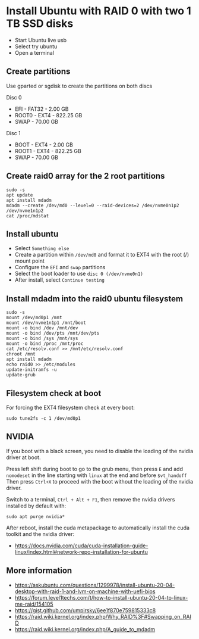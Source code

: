 # Install Ubuntu with RAID 0 with two 1 TB SSD disks

- Start Ubuntu live usb
- Select try ubuntu
- Open a terminal


## Create partitions

Use gparted or sgdisk to create the partitions on both discs

Disc 0
- EFI   - FAT32 -   2.00 GB
- ROOT0 - EXT4  - 822.25 GB
- SWAP          -  70.00 GB

Disc 1
- BOOT  - EXT4  -   2.00 GB
- ROOT1 - EXT4  - 822.25 GB
- SWAP          -  70.00 GB


## Create raid0 array for the 2 root partitions

```
sudo -s
apt update
apt install mdadm
mdadm --create /dev/md0 --level=0 --raid-devices=2 /dev/nvme0n1p2 /dev/nvme1n1p2
cat /proc/mdstat
```


## Install ubuntu

- Select `Something else`
- Create a partition within `/dev/md0` and format it to EXT4 with the root (/) mount point
- Configure the `EFI` and `swap` partitions
- Select the boot loader to use `disc 0 (/dev/nvme0n1)`
- After install, select `Continue testing`


## Install mdadm into the raid0 ubuntu filesystem

```
sudo -s
mount /dev/md0p1 /mnt
mount /dev/nvme1n1p1 /mnt/boot
mount -o bind /dev /mnt/dev
mount -o bind /dev/pts /mnt/dev/pts
mount -o bind /sys /mnt/sys
mount -o bind /proc /mnt/proc
cat /etc/resolv.conf >> /mnt/etc/resolv.conf
chroot /mnt
apt install mdadm
echo raid0 >> /etc/modules
update-initramfs -u
update-grub
```


## Filesystem check at boot

For forcing the EXT4 filesystem check at every boot:

```
sudo tune2fs -c 1 /dev/md0p1
```



## NVIDIA

If you boot with a black screen, you need to disable the loading of the nvidia driver at boot.

Press left shift during boot to go to the grub menu, then press `E` and add `nomodeset` in the line starting with `linux` at the end and before `$vt_handoff`
Then press `Ctrl+X` to proceed with the boot without the loading of the nvidia driver.

Switch to a terminal, `Ctrl + Alt + F1`, then remove the nvidia drivers installed by default with:

```
sudo apt purge nvidia*
```

After reboot, install the cuda metapackage to automatically install the cuda toolkit and the nvidia driver:
- https://docs.nvidia.com/cuda/cuda-installation-guide-linux/index.html#network-repo-installation-for-ubuntu



## More information

- https://askubuntu.com/questions/1299978/install-ubuntu-20-04-desktop-with-raid-1-and-lvm-on-machine-with-uefi-bios
- https://forum.level1techs.com/t/how-to-install-ubuntu-20-04-to-linux-me-raid/154105
- https://gist.github.com/umpirsky/6ee1f870e759815333c8
- https://raid.wiki.kernel.org/index.php/Why_RAID%3F#Swapping_on_RAID
- https://raid.wiki.kernel.org/index.php/A_guide_to_mdadm

